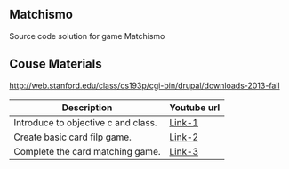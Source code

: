 ## Matchismo
Source code solution for game Matchismo






## Couse Materials

http://web.stanford.edu/class/cs193p/cgi-bin/drupal/downloads-2013-fall

| Description                                                | Youtube url              |         
|------------------------------------------------------------|--------------------------|
| Introduce to objective c and class.                        | [Link-1](matchismo-url-1)|
| Create basic card filp game.                               | [Link-2](matchismo-url-2)|
| Complete the card matching game.                           | [Link-3](matchismo-url-3)|

[matchismo-url]: [/Matchismo]
[matchismo-url-1]: https://www.youtube.com/watch?v=ZqKbN_C4Yvg&list=PLnOdYr35FyvhDUAIW17vo7nGfHJAyikUp
[matchismo-url-2]: https://www.youtube.com/watch?v=1pO5XGpq16c&list=PLnOdYr35FyvhDUAIW17vo7nGfHJAyikUp&index=2
[matchismo-url-3]: https://www.youtube.com/watch?v=ZhpmQQBAyMQ&index=3&list=PLnOdYr35FyvhDUAIW17vo7nGfHJAyikUp
